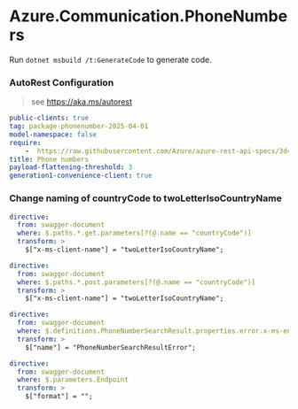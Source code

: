# Azure.Communication.PhoneNumbers

Run `dotnet msbuild /t:GenerateCode` to generate code.

### AutoRest Configuration
> see https://aka.ms/autorest

``` yaml
public-clients: true
tag: package-phonenumber-2025-04-01
model-namespace: false
require:
    -  https://raw.githubusercontent.com/Azure/azure-rest-api-specs/3d4f40c34d511de57c21610e01985df3fd36d484/specification/communication/data-plane/PhoneNumbers/readme.md
title: Phone numbers
payload-flattening-threshold: 3
generation1-convenience-client: true
```

### Change naming of countryCode to twoLetterIsoCountryName
``` yaml
directive:
  from: swagger-document
  where: $.paths.*.get.parameters[?(@.name == "countryCode")]
  transform: >
    $["x-ms-client-name"] = "twoLetterIsoCountryName";
```

``` yaml
directive:
  from: swagger-document
  where: $.paths.*.post.parameters[?(@.name == "countryCode")]
  transform: >
    $["x-ms-client-name"] = "twoLetterIsoCountryName";
```

``` yaml
directive:
  from: swagger-document
  where: $.definitions.PhoneNumberSearchResult.properties.error.x-ms-enum
  transform: >
    $["name"] = "PhoneNumberSearchResultError";
```

``` yaml
directive:
  from: swagger-document
  where: $.parameters.Endpoint
  transform: >
    $["format"] = "";
```
